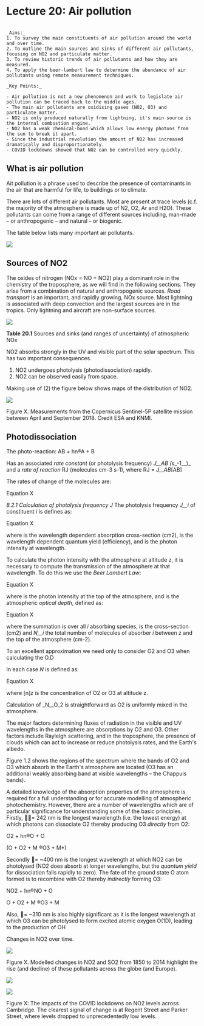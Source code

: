 # Lecture 20: Air pollution

```{rubric} Sources, sinks and trends
```

```{highlights}
_Aims:_
1. To survey the main constituents of air pollution around the world and over time.
2. To outline the main sources and sinks of different air pollutants, focusing on NO2 and particulate matter.
3. To review historic trends of air pollutants and how they are measured.
4. To apply the beer-lambert law to determine the abundance of air pollutants using remote measurement techniques.

_Key Points:_

- Air pollution is not a new phenomenon and work to legislate air pollution can be traced back to the middle ages.
- The main air pollutants are oxidising gases (NO2, O3) and particulate matter.
- NO2 is only produced naturally from lightning, it's main source is the internal combustion engine.
- NO2 has a weak chemical-bond which allows low energy photons from the sun to break it apart.
- Since the industrial revolution the amount of NO2 has increased dramatically and disproportionately.
- COVID lockdowns showed that NO2 can be controlled very quickly.
```

## What is air pollution

Ait pollution is a phrase used to describe the presence of contaminants in the air that are harmful for life, to buildings or to climate.

There are lots of different air pollutants. Most are present at trace levels (c.f. the majority of the atmosphere is made up of N2, O2, Ar and H2O). These pollutants can come from a range of different sources including, man-made – or anthropogenic – and natural – or biogenic.

The table below lists many important air pollutants.

![](figures/figure1.png)

## Sources of NO2

The oxides of nitrogen (NOx = NO + NO2) play a dominant role in the chemistry of the troposphere, as we will find in the following sections. They arise from a combination of natural and anthropogenic sources. _Road transport_ is an important, and rapidly growing, NOx source. Most lightning is associated with deep convection and the largest sources are in the tropics. Only lightning and aircraft are non-surface sources.

![](figures/figure2.png)

**Table 20.1** Sources and sinks (and ranges of uncertainty) of atmospheric NOx

NO2 absorbs strongly in the UV and visible part of the solar spectrum. This has two important consequences.

1. NO2 undergoes photolysis (photodissociation) rapidly.
2. NO2 can be observed easily from space.

Making use of (2) the figure below shows maps of the distribution of NO2.

![](figures/figure3.jpg)

Figure X. Measurements from the Copernicus Sentinel-5P satellite mission between April and September 2018. Credit ESA and KNMI.

## Photodissociation

The photo-reaction:
AB + hn®A + B

Has an associated _rate constant_ (or photolysis frequency) _J__AB_ _(s__-1__)_ and a _rate of reaction_ RJ (molecules cm-3 s-1), where RJ = _J__AB_[AB]

The rates of change of the molecules are:

Equation X

_8.2.1 Calculation of photolysis frequency J_
The photolysis frequency _J__i_ of constituent _i_ is defines as:

Equation X

where is the wavelength dependent absorption cross-section (cm2), is the wavelength dependent quantum yield (efficiency), and is the photon intensity at wavelength.

To calculate the photon intensity with the atmosphere at altitude z, it is necessary to compute the transmission of the atmosphere at that wavelength. To do this we use the _Beer Lambert Law_:

Equation X

where is the photon intensity at the top of the atmosphere, and is the atmospheric _optical depth_, defined as:

Equation X

where the summation is over all _i_ absorbing species, is the cross-section (cm2) and _N__i_ the total number of molecules of absorber _i_ between z and the top of the atmosphere (cm-2).

To an excellent approximation we need only to consider O2 and O3 when calculating the O.D

In each case _N_ is defined as:

Equation X

where [n]_z_ is the concentration of O2 or O3 at altitude z.

Calculation of _N__O_2 is straightforward as O2 is uniformly mixed in the atmosphere.

The major factors determining fluxes of radiation in the visible and UV wavelengths in the atmosphere are absorptions by O2 and O3. Other factors include Rayleigh scattering, and in the troposphere, the presence of clouds which can act to increase or reduce photolysis rates, and the Earth's albedo.

Figure 1.2 shows the regions of the spectrum where the bands of O2 and O3 which absorb in the Earth's atmosphere are located (O3 has an additional weakly absorbing band at visible wavelengths – the Chappuis bands).

A detailed knowledge of the absorption properties of the atmosphere is required for a full understanding or for accurate modelling of atmospheric photochemistry. However, there are a number of wavelengths which are of particular significance for understanding some of the basic principles. Firstly, = 242 nm is the longest wavelength (i.e. the lowest energy) at which photons can dissociate O2 thereby producing O3 _directly_ from O2:

O2 + hn®O + O

(O + O2 + M ®O3 + M\*)

Secondly = ~400 nm is the longest wavelength at which NO2 can be photolysed (NO2 does absorb at longer wavelengths, but the _quantum yield_ for dissociation falls rapidly to zero). The fate of the ground state O atom formed is to recombine with O2 thereby _indirectly_ forming O3:

NO2 + hn®NO + O

O + O2 + M ®O3 + M

Also, = ~310 nm is also highly significant as it is the longest wavelength at which O3 can be photolysed to form excited atomic oxygen O(1D), leading to the production of OH

Changes in NO2 over time.

![](figures/figure4.png)

Figure X. Modelled changes in NO2 and SO2 from 1850 to 2014 highlight the rise (and decline) of these pollutants across the globe (and Europe).

![](figures/figure5.png)

![](figures/figure6.png)

Figure X: The impacts of the COVID lockdowns on NO2 levels across Cambridge. The clearest signal of change is at Regent Street and Parker Street, where levels dropped to unprecedentedly low levels.


